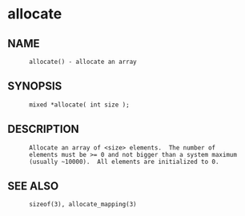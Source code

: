 # allocate
## NAME
          allocate() - allocate an array

## SYNOPSIS
          mixed *allocate( int size );

## DESCRIPTION
          Allocate an array of <size> elements.  The number of
          elements must be >= 0 and not bigger than a system maximum
          (usually ~10000).  All elements are initialized to 0.

## SEE ALSO
          sizeof(3), allocate_mapping(3)
